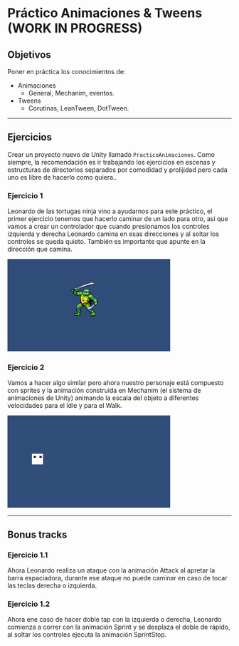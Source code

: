 # Práctico Animaciones & Tweens (WORK IN PROGRESS)

## Objetivos

Poner en práctica los conocimientos de:

* Animaciones
  - General, Mechanim, eventos.
* Tweens
  - Corutinas, LeanTween, DotTween.

--- 

## Ejercicios

Crear un proyecto nuevo de Unity llamado `PracticoAnimaciones`. Como siempre, la recomendación es ir trabajando los ejercicios en escenas y estructuras de directorios separados por comodidad y prolijidad pero cada uno es libre de hacerlo como quiera..

### Ejercicio 1

Leonardo de las tortugas ninja vino a ayudarnos para este práctico, el primer ejercicio tenemos que hacerlo caminar de un lado para otro, asi que vamos a crear un controlador que cuando presionamos los controles izquierda y derecha Leonardo camina en esas direcciones y al soltar los controles se queda quieto. También es importante que apunte en la dirección que camina.

![Ejemplo de ejercicio1](images/ejercicio1.gif)

### Ejercicio 2

Vamos a hacer algo similar pero ahora nuestro personaje está compuesto con sprites y la animación construida en Mechanim (el sistema de animaciones de Unity) animando la escala del objeto a diferentes velocidades para el Idle y para el Walk.

![Ejemplo de ejercicio1](images/ejercicio2.gif)

---

## Bonus tracks

### Ejercicio 1.1

Ahora Leonardo realiza un ataque con la animación Attack al apretar la barra espaciadora, durante ese ataque no puede caminar en caso de tocar las teclas derecha o izquierda.

### Ejercicio 1.2

Ahora ene caso de hacer doble tap con la izquierda o derecha, Leonardo comienza a correr con la animación Sprint y se desplaza el doble de rápido, al soltar los controles ejecuta la animación SprintStop.